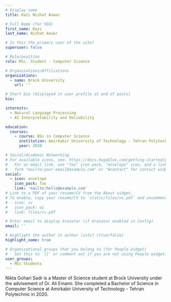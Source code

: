 ```yaml
---
# Display name
title: Kazi Nishat Anwar

# Full Name (for SEO)
first_name: Kazi
last_name: Nishat Anwar

# Is this the primary user of the site?
superuser: false

# Role/position
role: MSc. Student - Computer Science

# Organizations/Affiliations
organizations:
  - name: Brock University
    url: ''

# Short bio (displayed in user profile at end of posts)
bio: 

interests:
  - Natural Language Processing
  - AI Interpretability and Reliability

education:
  courses:
    - course: BSc in Computer Science
      institution: Amirkabir University of Technology - Tehran Polytechnic, Iran
      year: 2020

# Social/Academic Networking
# For available icons, see: https://docs.hugoblox.com/getting-started/page-builder/#icons
#   For an email link, use "fas" icon pack, "envelope" icon, and a link in the
#   form "mailto:your-email@example.com" or "#contact" for contact widget.
social:
  - icon: envelope
    icon_pack: fas
    link: 'mailto:hello@example.com'
# Link to a PDF of your resume/CV from the About widget.
# To enable, copy your resume/CV to `static/files/cv.pdf` and uncomment the lines below.
# - icon: cv
#   icon_pack: ai
#   link: files/cv.pdf

# Enter email to display Gravatar (if Gravatar enabled in Config)
email: ''

# Highlight the author in author lists? (true/false)
highlight_name: true

# Organizational groups that you belong to (for People widget)
#   Set this to `[]` or comment out if you are not using People widget.
user_groups:
  - MSc Students
---
```


Nikta Gohari Sadr is a Master of Science student at Brock University under the advisement of Dr. Ali Emami. She completed a Bachelor of Science in Computer Science at Amirkabir University of Technology - Tehran Polytechnic in 2020.
